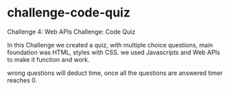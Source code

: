 # challenge-code-quiz

Challenge 4: Web APIs Challenge: Code Quiz

In this Challenge we created a quiz, with multiple choice questions, main foundation was HTML, styles with CSS.
we used Javascripts and Web APIs to make it function and work.

wrong questions will deduct time, once all the questions are answered timer reaches 0.